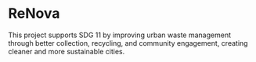 # ReNova
This project supports SDG 11 by improving urban waste management through better collection, recycling, and community engagement, creating cleaner and more sustainable cities.
